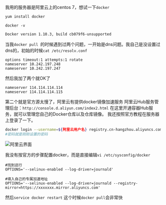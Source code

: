 我用的服务器是阿里云上的centos 7，想试一下```docker```

```bash
yum install docker
```
```docker -v```

```bash
Docker version 1.10.3, build cb079f6-unsupported
```

当我```docker pull ```的时候遇到过两个问题，一开始是dns问题。我自己是没设置过dns的，初始的时候```cat /etc/resolv.conf``` 

```
options timeout:1 attempts:1 rotate
nameserver 10.242.197.248
nameserver 10.242.197.247
```

然后我加了两个就OK了

```
nameserver 114.114.114.114
nameserver 114.114.114.115
```
第二个就是官方源太慢了，阿里云有提供docker镜像加速服务
阿里云Hub服务管理后台：```http://console.d.aliyun.com/index2.html```
在这里开通容器Hub服务，就可以管理您自己的Docker仓库以及仓库镜像。
我还按照官方教程在服务器上登录了一下。
```bash
docker login --username=${阿里云用户名} registry.cn-hangzhou.aliyuncs.com
#密码就是刚刚设置的密码
```

![阿里云界面](../images/12/0.png)

我没有按官方的步骤配置docker，而是直接编辑```vi /etc/sysconfig/docker```

```
#找到这行
OPTIONS='--selinux-enabled --log-driver=journald'
```
```
#填入自己的专属加速地址
OPTIONS='--selinux-enabled --log-driver=journald --registry-mirror=https://xxxxxxx.mirror.aliyuncs.com'
```
然后```service docker restart```
这个时候```docker pull```会非常快
